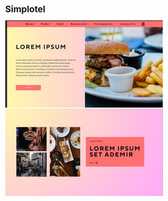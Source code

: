# Simplotel
<img src="https://github.com/Reshavji/Simplotel/blob/main/Images/Screenshot%202024-01-08%20183616.png" alt="First image" />
<img src="https://github.com/Reshavji/Simplotel/blob/main/Images/Screenshot%202024-01-08%20200457.png" alt="Second image" />

